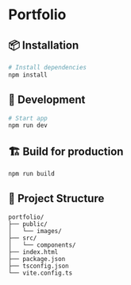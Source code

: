 # Portfolio

## 📦 Installation

```bash
# Install dependencies
npm install
```

## 🚀 Development

```bash
# Start app
npm run dev
```

## 🏗 Build for production

```bash
npm run build
```

## 📁 Project Structure

```
portfolio/
├── public/
│   └── images/
├── src/
│   └── components/
├── index.html
├── package.json
├── tsconfig.json
└── vite.config.ts
```
